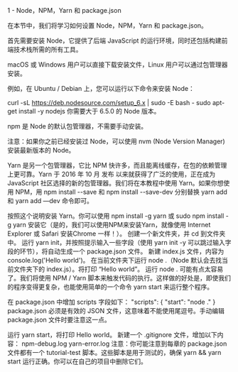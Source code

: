 1 - Node，NPM，Yarn 和 package.json

在本节中，我们将学习如何设置 Node，NPM，Yarn 和 package.json。

首先需要安装 Node，它提供了后端 JavaScript 的运行环境，同时还包括构建前端技术栈所需的所有工具。

macOS 或 Windows 用户可以直接下载安装文件，Linux 用户可以通过包管理器安装。

例如，在 Ubuntu / Debian 上，您可以运行以下命令来安装 Node：

curl -sL https://deb.nodesource.com/setup_6.x | sudo -E bash -
sudo apt-get install -y nodejs
你需要大于 6.5.0 的 Node 版本。

npm 是 Node 的默认包管理器，不需要手动安装。

注意：如果你之前已经安装过 Node，可以使用 nvm (Node Version Manager) 安装最新版本的 Node。

Yarn 是另一个包管理器，它比 NPM 快许多，而且能离线缓存，在包的依赖管理上更可靠。Yarn 于 2016 年 10 月 发布 以来就获得了广泛的使用，正在成为 JavaScript 社区选择的新的包管理器。我们将在本教程中使用 Yarn。如果你想使用 NPM，用 npm install --save 和 npm install --save-dev 分别替换 yarn add 和 yarn add —dev 命令即可。

按照这个说明安装 Yarn。你可以使用 npm install -g yarn 或 sudo npm install -g yarn 安装它（是的，我们可以使用NPM来安装Yarn，就像使用 Internet Explorer 或 Safari 安装Chrome 一样！）。
创建一个新文件夹，并 cd 到文件夹中。
运行 yarn init，并按照提示输入一些字段（使用 yarn init -y 可以跳过输入字段的环节），将自动生成一个 package.json 文件。
新建 index.js 文件，内容为 console.log('Hello world')。
在当前文件夹下运行 node .（Node 默认会去找当前文件夹下的 index.js）。将打印 “Hello world”。
运行 node . 可能有点太容易了。我们将使用 NPM / Yarn 脚本来触发代码的执行。这样做的好处是，即使我们的程序变得更复杂，也能使用简单的一个命令 yarn start 来运行整个程序。

在 package.json 中增加 scripts 字段如下：
"scripts": {
  "start": "node ."
}
package.json 必须是有效的 JSON 文件，这意味着不能使用尾逗号。手动编辑 package.json 文件时要注意这一点。

运行 yarn start，将打印 Hello world。
新建一个 .gitignore 文件，增加以下内容：
npm-debug.log
yarn-error.log
注意：你可能注意到每章的 package.json 文件都有一个 tutorial-test 脚本。这些脚本是用于测试的，确保 yarn && yarn start 运行正确。你可以在自己的项目中删除它们。
